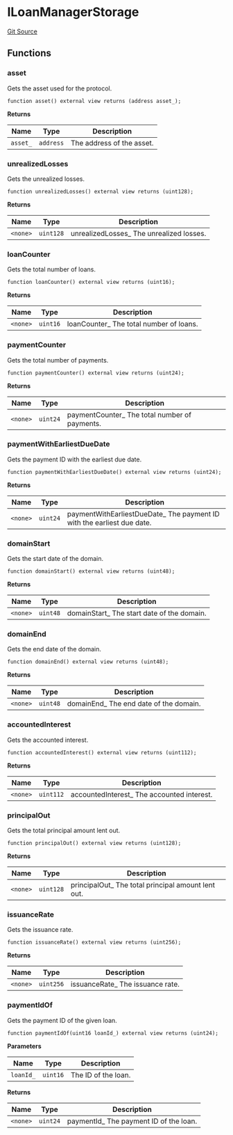 # ILoanManagerStorage

[Git Source](https://github.com/isle-labs/isle-contract/blob/main/contracts/interfaces/ILoanManagerStorage.sol)

## Functions

### asset

Gets the asset used for the protocol.

```solidity
function asset() external view returns (address asset_);
```

**Returns**

| Name     | Type      | Description               |
| -------- | --------- | ------------------------- |
| `asset_` | `address` | The address of the asset. |

### unrealizedLosses

Gets the unrealized losses.

```solidity
function unrealizedLosses() external view returns (uint128);
```

**Returns**

| Name     | Type      | Description                               |
| -------- | --------- | ----------------------------------------- |
| `<none>` | `uint128` | unrealizedLosses\_ The unrealized losses. |

### loanCounter

Gets the total number of loans.

```solidity
function loanCounter() external view returns (uint16);
```

**Returns**

| Name     | Type     | Description                              |
| -------- | -------- | ---------------------------------------- |
| `<none>` | `uint16` | loanCounter\_ The total number of loans. |

### paymentCounter

Gets the total number of payments.

```solidity
function paymentCounter() external view returns (uint24);
```

**Returns**

| Name     | Type     | Description                                    |
| -------- | -------- | ---------------------------------------------- |
| `<none>` | `uint24` | paymentCounter\_ The total number of payments. |

### paymentWithEarliestDueDate

Gets the payment ID with the earliest due date.

```solidity
function paymentWithEarliestDueDate() external view returns (uint24);
```

**Returns**

| Name     | Type     | Description                                                             |
| -------- | -------- | ----------------------------------------------------------------------- |
| `<none>` | `uint24` | paymentWithEarliestDueDate\_ The payment ID with the earliest due date. |

### domainStart

Gets the start date of the domain.

```solidity
function domainStart() external view returns (uint48);
```

**Returns**

| Name     | Type     | Description                                 |
| -------- | -------- | ------------------------------------------- |
| `<none>` | `uint48` | domainStart\_ The start date of the domain. |

### domainEnd

Gets the end date of the domain.

```solidity
function domainEnd() external view returns (uint48);
```

**Returns**

| Name     | Type     | Description                             |
| -------- | -------- | --------------------------------------- |
| `<none>` | `uint48` | domainEnd\_ The end date of the domain. |

### accountedInterest

Gets the accounted interest.

```solidity
function accountedInterest() external view returns (uint112);
```

**Returns**

| Name     | Type      | Description                                 |
| -------- | --------- | ------------------------------------------- |
| `<none>` | `uint112` | accountedInterest\_ The accounted interest. |

### principalOut

Gets the total principal amount lent out.

```solidity
function principalOut() external view returns (uint128);
```

**Returns**

| Name     | Type      | Description                                         |
| -------- | --------- | --------------------------------------------------- |
| `<none>` | `uint128` | principalOut\_ The total principal amount lent out. |

### issuanceRate

Gets the issuance rate.

```solidity
function issuanceRate() external view returns (uint256);
```

**Returns**

| Name     | Type      | Description                       |
| -------- | --------- | --------------------------------- |
| `<none>` | `uint256` | issuanceRate\_ The issuance rate. |

### paymentIdOf

Gets the payment ID of the given loan.

```solidity
function paymentIdOf(uint16 loanId_) external view returns (uint24);
```

**Parameters**

| Name      | Type     | Description         |
| --------- | -------- | ------------------- |
| `loanId_` | `uint16` | The ID of the loan. |

**Returns**

| Name     | Type     | Description                             |
| -------- | -------- | --------------------------------------- |
| `<none>` | `uint24` | paymentId\_ The payment ID of the loan. |
